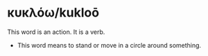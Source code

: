 # κυκλόω/kukloō
This word is an action. It is a verb.
* This word means to stand or move in a circle around something.
